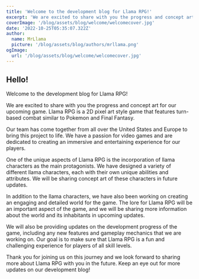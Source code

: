 ```yaml
---
title: 'Welcome to the development blog for Llama RPG!'
excerpt: 'We are excited to share with you the progress and concept art for our upcoming game. Llama RPG is a 2D pixel art style game that features turn-based combat similar to Pokemon and Final Fantasy.'
coverImage: '/blog/assets/blog/welcome/welcomecover.jpg'
date: '2022-10-25T05:35:07.322Z'
author:
  name: MrLlama
  picture: '/blog/assets/blog/authors/mrllama.png'
ogImage:
  url: '/blog/assets/blog/welcome/welcomecover.jpg'
---
```


## Hello!

Welcome to the development blog for Llama RPG!

We are excited to share with you the progress and concept art for our upcoming game. Llama RPG is a 2D pixel art style game that features turn-based combat similar to Pokemon and Final Fantasy.

Our team has come together from all over the United States and Europe to bring this project to life. We have a passion for video games and are dedicated to creating an immersive and entertaining experience for our players.

One of the unique aspects of Llama RPG is the incorporation of llama characters as the main protagonists. We have designed a variety of different llama characters, each with their own unique abilities and attributes. We will be sharing concept art of these characters in future updates.

In addition to the llama characters, we have also been working on creating an engaging and detailed world for the game. The lore for Llama RPG will be an important aspect of the game, and we will be sharing more information about the world and its inhabitants in upcoming updates.

We will also be providing updates on the development progress of the game, including any new features and gameplay mechanics that we are working on. Our goal is to make sure that Llama RPG is a fun and challenging experience for players of all skill levels.

Thank you for joining us on this journey and we look forward to sharing more about Llama RPG with you in the future. Keep an eye out for more updates on our development blog!